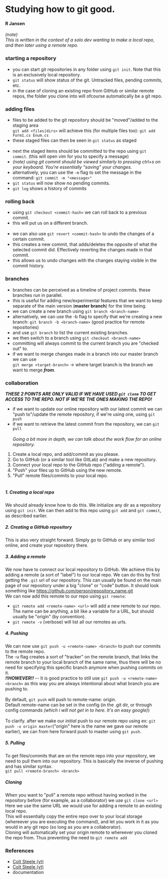 # Studying how to git good.
#### R Jansen

_(note)_<br>
_This is written in the context of a solo dev wanting to make a local repo, and then later using a remote repo._
### starting a repository
- you can start git repositories in any folder using `git init`. Note that this is an exclusively local repository.
- `git status` will show status of the git. Untracked files, pending commits, etc.
- in the case of cloning an existing repo from GitHub or similar remote repos, the folder you clone into will ofcourse automatically be a git repo.

### adding files
- files to be added to the git repository should be "moved"/added to the staging area<br>
`git add <files|dirs>` will achieve this (for multiple files too): `git add Form1.cs Enum.cs`
- these staged files can then be seen in `git status` as staged
<br><br>
- next the staged items should be committed to the repo using `git commit`. (this will open vim for you to specify a message)
- _(note) using git commit should be viewed similarly to pressing ctrl+s on your keyboard. You're essentially "saving" your changes._ 
- alternatively, you can use the `-m` flag to set the message in the command: `git commit -m "<message>"`
- `git status` will now show no pending commits.
- `git log` shows a history of commits

### rolling back
- using `git checkout <commit-hash>` we can roll back to a previous commit.
- this will put us on a different branch.
<br><br>
- we can also use `git revert <commit-hash>` to undo the changes of a certain commit.
- this creates a new commit, that adds/deletes the opposite of what the selected commit did. Effectively reverting the changes made in that commit.
- this allows us to undo changes with the changes staying visible in the commit history.

### branches
- branches can be perceived as a timeline of project commits. these branches run in parallel.
- this is useful for adding new/experimental features that we want to keep separate of the main version (**master branch**) for the time being.
- we can create a new branch using `git branch <branch-name>`
- alternatively, we can use the -b flag to specify that we're creating a new branch: `git branch -b <branch-name>` (good practice for remote repositories)
- and use `git branch` to list the current existing branches.
- we then switch to a branch using `git checkout <branch-name>`
- committing will always commit to the current branch you are "checked out" to.
- if we want to merge changes made in a branch into our master branch we can use<br>
  `git merge <target-branch>` -> where target branch is the branch we want to merge ***from***.


### collaboration
***THESE 2 POINTS ARE ONLY VALID IF WE HAVE USED `git clone` TO GET ACCESS TO THE REPO. NOT IF WE'RE THE ONES MAKING THE REPO!***
- if we want to update our online repository with our latest commit we can "push to"/update the remote repository, if we're using one, using `git push`
- if we want to retrieve the latest commit from the repository, we can `git pull`
 <br><br>
  _Going a bit more in depth, we can talk about the work flow for an online repository._
1. Create a local repo, and add/commit as you please.
2. Go to GitHub (or a similar tool like GitLab) and make a new repository.
3. Connect your local repo to the GitHub repo ("adding a remote").
4. "Push" your files up to GitHub using the new remote.
5. "Pull" remote files/commits to your local repo.
<br><br>

##### 1. Creating a local repo
We should already know how to do this.
We initialize any dir as a repository using `git init`.
We can then add to this repo using `git add` and `git commit`, as described earlier.

##### 2. Creating a GitHub repository
This is also very straight forward. Simply go to GitHub or any similar tool online, and create your repository there.

##### 3. Adding a remote
We now have to connect our local repository to GitHub. We achieve this by adding a remote (a sort of "label") to our local repo.
We can do this by first getting the `.git` url of our repository. This can usually be found on the main page of our repository under a big "clone" or "code" button.
It should look something like https://github.com/person/repository_name.git<br>
We can now add this remote to our repo using `git remote`:<br>
- `git remote add <remote-name> <url>` will add a new remote to our repo. The name can be anything, a bit like a variable for a URL, but should usually be "origin" (by convention).
- `git remote -v` (verbose) will list all our remotes as urls.

##### 4. Pushing
We can now use `git push -u <remote-name> <branch>` to push our commits to the remote repo.<br>
The -u flag creates a sort of "tracker" on the remote branch, that links the remote branch to your local branch of the same name, thus there will be no need for specifying this specific branch anymore when pushing commits on it.<br>
***!!HOWEVER!!*** -- It is good practice to still use `git push -u <remote-name> <branch>` as this way you are always intentional about what branch you are pushing to. <br><br>
By default, `git push` will push to remote-name: origin.<br>
Default remote-name can be set in the config (in the .git dir, or through config commands _(which i will not get in to here. It's an easy google)_)<br><br>
To clarify. after we make our _initial_ push to our remote repo using ex: `git push -u origin master`("origin" here is the name we gave our remote earlier), we can from here forward push to master using `git push`.

##### 5. Pulling
To get files/commits that are on the remote repo into your repository, we need to pull them into our repository. This is basically the inverse of pushing and has similar syntax.<br>
`git pull <remote-branch> <branch>`<br>

##### Cloning
When you want to "pull" a remote repo without having worked in the repository before (for example, as a collaborator) we use `git clone <url>`<br>
Here we use the same URL we would use for adding a remote to an existing local repo.<br>
This will essentially copy the entire repo over to your local storage (whereever you are executing the command), and let you work in it as you would in any git repo (so long as you are a collaborator).<br>
Cloning will automatically set your origin remote to whereever you cloned the repo from. Thus preventing the need to `git remote add`

### References
- [Colt Steele (yt)](https://www.youtube.com/watch?v=USjZcfj8yxE)
- [Colt Steele (yt)](https://www.youtube.com/watch?v=nhNq2kIvi9s&t=909s)
-  documentation
